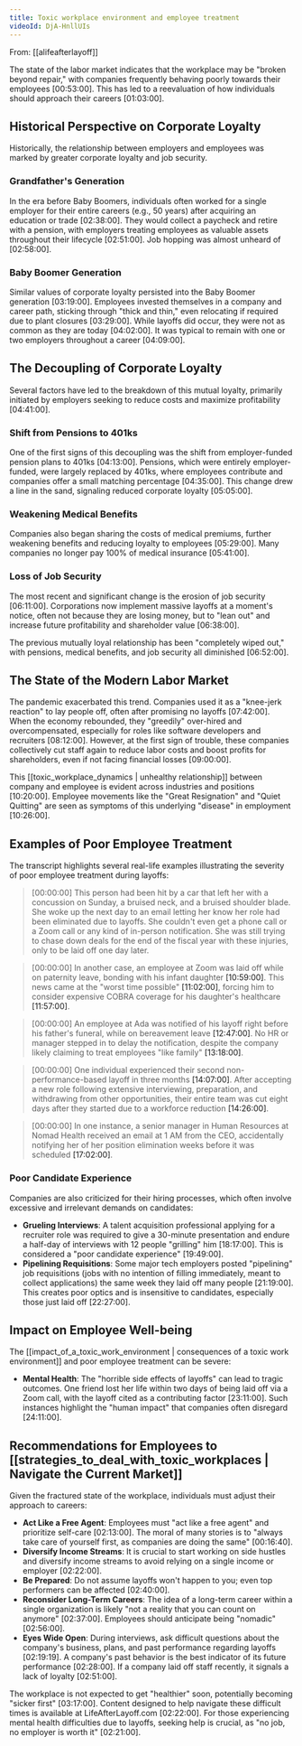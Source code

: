 ```yaml
---
title: Toxic workplace environment and employee treatment
videoId: DjA-HnllUIs
---
```


From: [[alifeafterlayoff]] <br/> 

The state of the labor market indicates that the workplace may be "broken beyond repair," with companies frequently behaving poorly towards their employees <a class="yt-timestamp" data-t="00:53:00">[00:53:00]</a>. This has led to a reevaluation of how individuals should approach their careers <a class="yt-timestamp" data-t="01:03:00">[01:03:00]</a>.

## Historical Perspective on Corporate Loyalty

Historically, the relationship between employers and employees was marked by greater corporate loyalty and job security.

### Grandfather's Generation
In the era before Baby Boomers, individuals often worked for a single employer for their entire careers (e.g., 50 years) after acquiring an education or trade <a class="yt-timestamp" data-t="02:38:00">[02:38:00]</a>. They would collect a paycheck and retire with a pension, with employers treating employees as valuable assets throughout their lifecycle <a class="yt-timestamp" data-t="02:51:00">[02:51:00]</a>. Job hopping was almost unheard of <a class="yt-timestamp" data-t="02:58:00">[02:58:00]</a>.

### Baby Boomer Generation
Similar values of corporate loyalty persisted into the Baby Boomer generation <a class="yt-timestamp" data-t="03:19:00">[03:19:00]</a>. Employees invested themselves in a company and career path, sticking through "thick and thin," even relocating if required due to plant closures <a class="yt-timestamp" data-t="03:29:00">[03:29:00]</a>. While layoffs did occur, they were not as common as they are today <a class="yt-timestamp" data-t="04:02:00">[04:02:00]</a>. It was typical to remain with one or two employers throughout a career <a class="yt-timestamp" data-t="04:09:00">[04:09:00]</a>.

## The Decoupling of Corporate Loyalty

Several factors have led to the breakdown of this mutual loyalty, primarily initiated by employers seeking to reduce costs and maximize profitability <a class="yt-timestamp" data-t="04:41:00">[04:41:00]</a>.

### Shift from Pensions to 401ks
One of the first signs of this decoupling was the shift from employer-funded pension plans to 401ks <a class="yt-timestamp" data-t="04:13:00">[04:13:00]</a>. Pensions, which were entirely employer-funded, were largely replaced by 401ks, where employees contribute and companies offer a small matching percentage <a class="yt-timestamp" data-t="04:35:00">[04:35:00]</a>. This change drew a line in the sand, signaling reduced corporate loyalty <a class="yt-timestamp" data-t="05:05:00">[05:05:00]</a>.

### Weakening Medical Benefits
Companies also began sharing the costs of medical premiums, further weakening benefits and reducing loyalty to employees <a class="yt-timestamp" data-t="05:29:00">[05:29:00]</a>. Many companies no longer pay 100% of medical insurance <a class="yt-timestamp" data-t="05:41:00">[05:41:00]</a>.

### Loss of Job Security
The most recent and significant change is the erosion of job security <a class="yt-timestamp" data-t="06:11:00">[06:11:00]</a>. Corporations now implement massive layoffs at a moment's notice, often not because they are losing money, but to "lean out" and increase future profitability and shareholder value <a class="yt-timestamp" data-t="06:38:00">[06:38:00]</a>.

The previous mutually loyal relationship has been "completely wiped out," with pensions, medical benefits, and job security all diminished <a class="yt-timestamp" data-t="06:52:00">[06:52:00]</a>.

## The State of the Modern Labor Market

The pandemic exacerbated this trend. Companies used it as a "knee-jerk reaction" to lay people off, often after promising no layoffs <a class="yt-timestamp" data-t="07:42:00">[07:42:00]</a>. When the economy rebounded, they "greedily" over-hired and overcompensated, especially for roles like software developers and recruiters <a class="yt-timestamp" data-t="08:12:00">[08:12:00]</a>. However, at the first sign of trouble, these companies collectively cut staff again to reduce labor costs and boost profits for shareholders, even if not facing financial losses <a class="yt-timestamp" data-t="09:00:00">[09:00:00]</a>.

This [[toxic_workplace_dynamics | unhealthy relationship]] between company and employee is evident across industries and positions <a class="yt-timestamp" data-t="10:20:00">[10:20:00]</a>. Employee movements like the "Great Resignation" and "Quiet Quitting" are seen as symptoms of this underlying "disease" in employment <a class="yt-timestamp" data-t="10:26:00">[10:26:00]</a>.

## Examples of Poor Employee Treatment

The transcript highlights several real-life examples illustrating the severity of poor employee treatment during layoffs:

> [00:00:00] This person had been hit by a car that left her with a concussion on Sunday, a bruised neck, and a bruised shoulder blade. She woke up the next day to an email letting her know her role had been eliminated due to layoffs. She couldn't even get a phone call or a Zoom call or any kind of in-person notification. She was still trying to chase down deals for the end of the fiscal year with these injuries, only to be laid off one day later.

> [00:00:00] In another case, an employee at Zoom was laid off while on paternity leave, bonding with his infant daughter <a class="yt-timestamp" data-t="10:59:00">[10:59:00]</a>. This news came at the "worst time possible" <a class="yt-timestamp" data-t="11:02:00">[11:02:00]</a>, forcing him to consider expensive COBRA coverage for his daughter's healthcare <a class="yt-timestamp" data-t="11:57:00">[11:57:00]</a>.

> [00:00:00] An employee at Ada was notified of his layoff right before his father's funeral, while on bereavement leave <a class="yt-timestamp" data-t="12:47:00">[12:47:00]</a>. No HR or manager stepped in to delay the notification, despite the company likely claiming to treat employees "like family" <a class="yt-timestamp" data-t="13:18:00">[13:18:00]</a>.

> [00:00:00] One individual experienced their second non-performance-based layoff in three months <a class="yt-timestamp" data-t="14:07:00">[14:07:00]</a>. After accepting a new role following extensive interviewing, preparation, and withdrawing from other opportunities, their entire team was cut eight days after they started due to a workforce reduction <a class="yt-timestamp" data-t="14:26:00">[14:26:00]</a>.

> [00:00:00] In one instance, a senior manager in Human Resources at Nomad Health received an email at 1 AM from the CEO, accidentally notifying her of her position elimination weeks before it was scheduled <a class="yt-timestamp" data-t="17:02:00">[17:02:00]</a>.

### Poor Candidate Experience
Companies are also criticized for their hiring processes, which often involve excessive and irrelevant demands on candidates:

*   **Grueling Interviews**: A talent acquisition professional applying for a recruiter role was required to give a 30-minute presentation and endure a half-day of interviews with 12 people "grilling" him <a class="yt-timestamp" data-t="18:17:00">[18:17:00]</a>. This is considered a "poor candidate experience" <a class="yt-timestamp" data-t="19:49:00">[19:49:00]</a>.
*   **Pipelining Requisitions**: Some major tech employers posted "pipelining" job requisitions (jobs with no intention of filling immediately, meant to collect applications) the same week they laid off many people <a class="yt-timestamp" data-t="21:19:00">[21:19:00]</a>. This creates poor optics and is insensitive to candidates, especially those just laid off <a class="yt-timestamp" data-t="22:27:00">[22:27:00]</a>.

## Impact on Employee Well-being

The [[impact_of_a_toxic_work_environment | consequences of a toxic work environment]] and poor employee treatment can be severe:

*   **Mental Health**: The "horrible side effects of layoffs" can lead to tragic outcomes. One friend lost her life within two days of being laid off via a Zoom call, with the layoff cited as a contributing factor <a class="yt-timestamp" data-t="23:11:00">[23:11:00]</a>. Such instances highlight the "human impact" that companies often disregard <a class="yt-timestamp" data-t="24:11:00">[24:11:00]</a>.

## Recommendations for Employees to [[strategies_to_deal_with_toxic_workplaces | Navigate the Current Market]]

Given the fractured state of the workplace, individuals must adjust their approach to careers:

*   **Act Like a Free Agent**: Employees must "act like a free agent" and prioritize self-care <a class="yt-timestamp" data-t="02:13:00">[02:13:00]</a>. The moral of many stories is to "always take care of yourself first, as companies are doing the same" <a class="yt-timestamp" data-t="00:16:40">[00:16:40]</a>.
*   **Diversify Income Streams**: It is crucial to start working on side hustles and diversify income streams to avoid relying on a single income or employer <a class="yt-timestamp" data-t="02:22:00">[02:22:00]</a>.
*   **Be Prepared**: Do not assume layoffs won't happen to you; even top performers can be affected <a class="yt-timestamp" data-t="02:40:00">[02:40:00]</a>.
*   **Reconsider Long-Term Careers**: The idea of a long-term career within a single organization is likely "not a reality that you can count on anymore" <a class="yt-timestamp" data-t="02:37:00">[02:37:00]</a>. Employees should anticipate being "nomadic" <a class="yt-timestamp" data-t="02:56:00">[02:56:00]</a>.
*   **Eyes Wide Open**: During interviews, ask difficult questions about the company's business, plans, and past performance regarding layoffs <a class="yt-timestamp" data-t="02:19:19">[02:19:19]</a>. A company's past behavior is the best indicator of its future performance <a class="yt-timestamp" data-t="02:28:00">[02:28:00]</a>. If a company laid off staff recently, it signals a lack of loyalty <a class="yt-timestamp" data-t="02:51:00">[02:51:00]</a>.

The workplace is not expected to get "healthier" soon, potentially becoming "sicker first" <a class="yt-timestamp" data-t="03:17:00">[03:17:00]</a>. Content designed to help navigate these difficult times is available at LifeAfterLayoff.com <a class="yt-timestamp" data-t="02:22:00">[02:22:00]</a>. For those experiencing mental health difficulties due to layoffs, seeking help is crucial, as "no job, no employer is worth it" <a class="yt-timestamp" data-t="02:21:00">[02:21:00]</a>.
